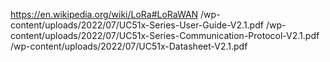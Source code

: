 https://en.wikipedia.org/wiki/LoRa#LoRaWAN
/wp-content/uploads/2022/07/UC51x-Series-User-Guide-V2.1.pdf
/wp-content/uploads/2022/07/UC51x-Series-Communication-Protocol-V2.1.pdf
/wp-content/uploads/2022/07/UC51x-Datasheet-V2.1.pdf
